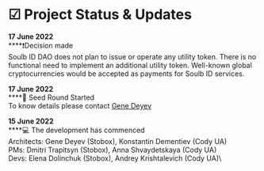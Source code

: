 # ☑ Project Status & Updates

**17 June 2022**\
****:exclamation:Decision made\
Soulb ID DAO does not plan to issue or operate any utility token. There is no functional need to implement an additional utility token. Well-known global cryptocurrencies would be accepted as payments for Soulb ID services.&#x20;

**17 June 2022**\
****:seedling: Seed Round Started\
To know details please contact [Gene Deyev](https://www.linkedin.com/in/deyev/)&#x20;

**15 June 2022**\
****:computer: The development has commenced\
Architects: Gene Deyev (Stobox), Konstantin Dementiev (Cody UA)\
PMs: Dmitri Trapitsyn (Stobox), Anna Shvaydetskaya (Cody UA)\
Devs: Elena Dolinchuk (Stobox), Andrey Krishtalevich (Cody UA)\
